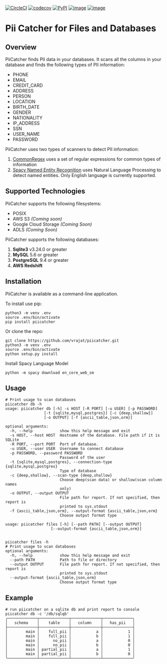 [![CircleCI](https://circleci.com/gh/tokern/piicatcher.svg?style=svg)](https://circleci.com/gh/tokern/piicatcher)
[![codecov](https://codecov.io/gh/tokern/piicatcher/branch/master/graph/badge.svg)](https://codecov.io/gh/tokern/piicatcher)
[![PyPI](https://img.shields.io/pypi/v/piicatcher.svg)](https://pypi.python.org/pypi/piicatcher)
[![image](https://img.shields.io/pypi/l/piicatcher.svg)](https://pypi.org/project/piicatcher/)
[![image](https://img.shields.io/pypi/pyversions/piicatcher.svg)](https://pypi.org/project/piicatcher/)

Pii Catcher for Files and Databases
===================================

Overview
--------

PiiCatcher finds PII data in your databases. It scans all the columns in your 
database and finds the following types of PII information:
* PHONE
* EMAIL
* CREDIT_CARD
* ADDRESS
* PERSON
* LOCATION
* BIRTH_DATE
* GENDER
* NATIONALITY
* IP_ADDRESS
* SSN
* USER_NAME
* PASSWORD

PiiCatcher uses two types of scanners to detect PII information:
1. [CommonRegex](https://github.com/madisonmay/CommonRegex) uses a set of regular expressions 
for common types of information
2. [Spacy Named Entity Recognition](https://spacy.io/usage/linguistic-features#named-entities) 
uses Natural Language Processing to detect named entities. Only English language is currently supported.

Supported Technologies
----------------------
PiiCatcher supports the following filesystems:
* POSIX
* AWS S3 _(Coming soon)_
* Google Cloud Storage _(Coming Soon)_
* ADLS _(Coming Soon)_

PiiCatcher supports the following databases:
1. **Sqlite3** v3.24.0 or greater
2. **MySQL** 5.6 or greater
3. **PostgreSQL** 9.4 or greater
4. **AWS Redshift**

Installation
------------
PiiCatcher is available as a command-line application.

To install use pip:

    python3 -m venv .env
    source .env/bin/activate
    pip install piicatcher


Or clone the repo:

    git clone https://github.com/vrajat/piicatcher.git
    python3 -m venv .env
    source .env/bin/activate
    python setup.py install
   
Install Spacy Language Model

    python -m spacy download en_core_web_sm 

Usage
-----
    # Print usage to scan databases
    piicatcher db -h
    usage: piicatcher db [-h] -s HOST [-R PORT] [-u USER] [-p PASSWORD]
                     [-t {sqlite,mysql,postgres}] [-c {deep,shallow}]
                     [-o OUTPUT] [-f {ascii_table,json,orm}]

    optional arguments:
      -h, --help            show this help message and exit
      -s HOST, --host HOST  Hostname of the database. File path if it is SQLite
      -R PORT, --port PORT  Port of database.
      -u USER, --user USER  Username to connect database
      -p PASSWORD, --password PASSWORD
                            Password of the user
      -t {sqlite,mysql,postgres}, --connection-type {sqlite,mysql,postgres}
                            Type of database
      -c {deep,shallow}, --scan-type {deep,shallow}
                            Choose deep(scan data) or shallow(scan column names
                            only)
      -o OUTPUT, --output OUTPUT
                            File path for report. If not specified, then report is
                            printed to sys.stdout
      -f {ascii_table,json,orm}, --output-format {ascii_table,json,orm}
                            Choose output format type

    usage: piicatcher files [-h] [--path PATH] [--output OUTPUT]
                        [--output-format {ascii_table,json,orm}]


    piicatcher files -h
    # Print usage to scan databases
    optional arguments:
      -h, --help            show this help message and exit
      --path PATH           Path to file or directory
      --output OUTPUT       File path for report. If not specified, then report is
                            printed to sys.stdout
      --output-format {ascii_table,json,orm}
                            Choose output format type


Example
-------
     
    # run piicatcher on a sqlite db and print report to console
    piicatcher db -c '/db/sqlqb'
    ╭─────────────┬─────────────┬─────────────┬─────────────╮
    │   schema    │    table    │   column    │   has_pii   │
    ├─────────────┼─────────────┼─────────────┼─────────────┤
    │        main │    full_pii │           a │           1 │
    │        main │    full_pii │           b │           1 │
    │        main │      no_pii │           a │           0 │
    │        main │      no_pii │           b │           0 │
    │        main │ partial_pii │           a │           1 │
    │        main │ partial_pii │           b │           0 │
    ╰─────────────┴─────────────┴─────────────┴─────────────╯

